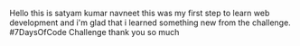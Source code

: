 Hello 
this is satyam kumar navneet this was my first step to learn web development and i'm glad that i learned something new from the challenge.  
#7DaysOfCode Challenge
thank you so much
